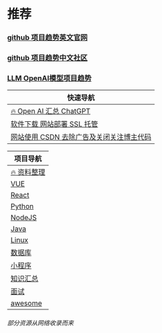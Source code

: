 # 推荐
### [github 项目趋势英文官网](https://github.com/trending)
### [github 项目趋势中文社区](https://www.githubs.cn/trending)
### [LLM OpenAI模型项目趋势](https://huggingface.co/spaces)
| 快速导航                                          |
|-----------------------------------------------|
| [🔥 Open AI 汇总 ChatGPT](./AI/AI.md)           |
| [软件下载 网站部署 SSL 托管](./System/README.md)        |
| [网站使用 CSDN 去除广告及关闭关注博主代码](WebSite/WebSite.md) |

| 项目导航                                                   |
|--------------------------------------------------------|
| [🔥 资料整理](./Document/README.md)                        |
| [VUE](./VUE/README.md)                                 |
| [React](./React/README.md)                             |
| [Python](./Python/README.md)                           |
| [NodeJS](./NodeJS/README.md)                           |
| [Java](./Java/README.md)                               |
| [Linux](./Linux/README.md)                             |
| [数据库](./Database/README.md)                            |
| [小程序](./MiniAPP/README.md)                             |
| [知识汇总](./Knowledge/README.md)                          |
| [面试](./Interview/README.md)                            |
| [awesome](https://github.com/sindresorhus/awesome)     |

[//]: # (https://pip.itcast.cn/home?hm-pc-dh%24bz)
###### 部分资源从网络收录而来